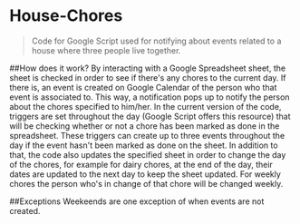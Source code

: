 # House-Chores

> Code for Google Script used for notifying about events related to a house where three people live together.

##How does it work?
By interacting with a Google Spreadsheet sheet, the sheet is checked in order to see if there's any chores to the current day. If there is, an event is created on Google Calendar of the person who that event is associated to. This way, a notification pops up to notify the person about the chores specified to him/her. 
In the current version of the code, triggers are set throughout the day (Google Script offers this resource) that will be checking whether or not a chore has been marked as done in the spreadsheet. These triggers can create up to three events throughout the day if the event hasn't been marked as done on the sheet.
In addition to that, the code also updates the specified sheet in order to change the day of the chores, for example for dairy chores, at the end of the day, their dates are updated to the next day to keep the sheet updated. For weekly chores the person who's in change of that chore will be changed weekly.

##Exceptions
Weekeends are one exception of when events are not created.
